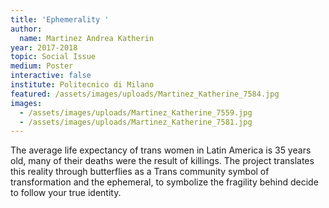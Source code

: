 ```yaml
---
title: 'Ephemerality '
author:
  name: Martinez Andrea Katherin
year: 2017-2018
topic: Social Issue
medium: Poster
interactive: false
institute: Politecnico di Milano
featured: /assets/images/uploads/Martinez_Katherine_7584.jpg
images:
  - /assets/images/uploads/Martinez_Katherine_7559.jpg
  - /assets/images/uploads/Martinez_Katherine_7581.jpg
---
```

The average life expectancy of trans women in Latin America is 35 years old, many of their deaths were the result of killings. The project translates this reality through butterflies as a Trans community symbol of transformation and the ephemeral, to symbolize the fragility behind decide to follow your true identity.
